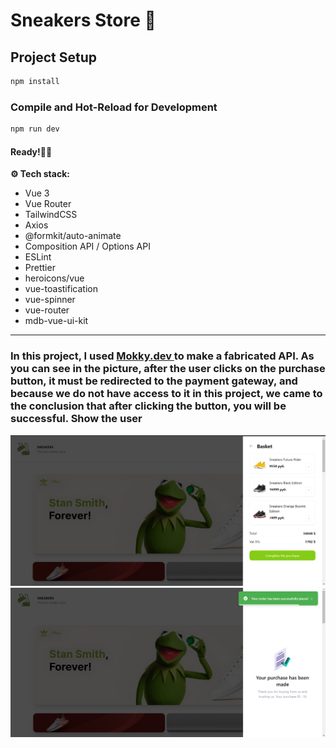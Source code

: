 # Sneakers Store  👟

## Project Setup

```sh
npm install
```

### Compile and Hot-Reload for Development

```sh
npm run dev
```

#### Ready!🫴🏻


**⚙️ Tech stack:**

- Vue 3
- Vue Router
- TailwindCSS
- Axios
- @formkit/auto-animate
- Composition API / Options API
- ESLint
- Prettier
- heroicons/vue
- vue-toastification
- vue-spinner
- vue-router
- mdb-vue-ui-kit

----

<h3> 
  In this project, I used <a href="https://mokky.dev/"> Mokky.dev </a> to make a fabricated API.
As you can see in the picture, after the user clicks on the purchase button, it must be redirected to the payment gateway, and because we do not have access to it in this project, we came to the conclusion that after clicking the button, you will be successful. Show the user
</h3>

<div>
  <img src="public/Screenshot 2024-10-02 101016.png">
  <img src="public/Screenshot 2024-10-02 102750.png">
</div>

